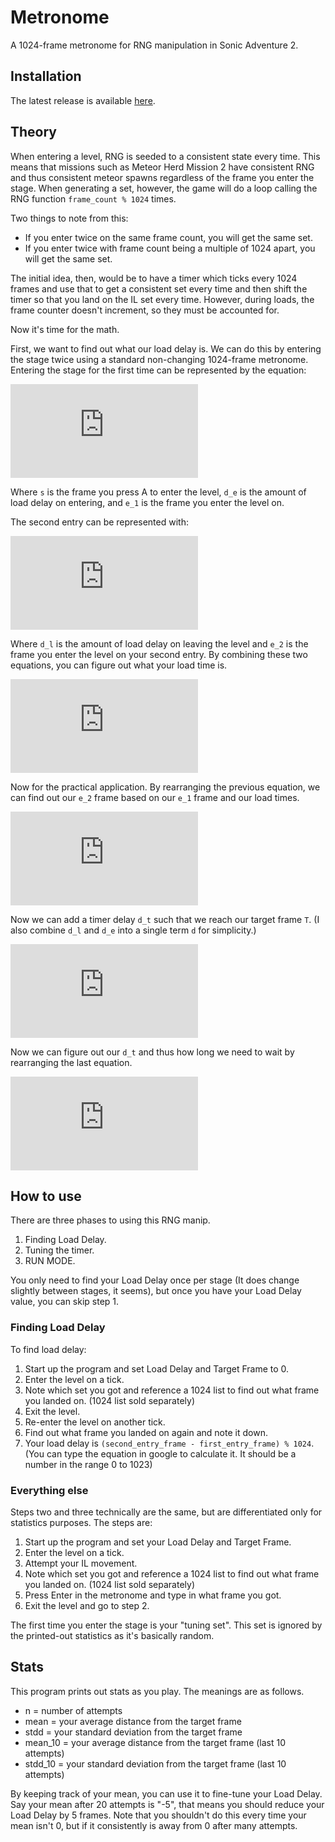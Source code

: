 # Metronome
A 1024-frame metronome for RNG manipulation in Sonic Adventure 2.

## Installation
The latest release is available
[here](https://github.com/Isaac-Lozano/Metronome/releases).

## Theory
When entering a level, RNG is seeded to a consistent state every time. This
means that missions such as Meteor Herd Mission 2 have consistent RNG and thus
consistent meteor spawns regardless of the frame you enter the stage. When
generating a set, however, the game will do a loop calling the RNG function
`frame_count % 1024` times.

Two things to note from this:
- If you enter twice on the same frame count, you will get the same set.
- If you enter twice with frame count being a multiple of 1024 apart, you will
get the same set.

The initial idea, then, would be to have a timer which ticks every 1024 frames
and use that to get a consistent set every time and then shift the timer so
that you land on the IL set every time. However, during loads, the frame
counter doesn't increment, so they must be accounted for.

Now it's time for the math.

First, we want to find out what our load delay is. We can do this by entering
the stage twice using a standard non-changing 1024-frame metronome. Entering
the stage for the first time can be represented by the equation:

![Hi there.](https://latex.codecogs.com/gif.latex?s&plus;d_e%3De_1%20%5Cmod%201024)

Where `s` is the frame you press A to enter the level, `d_e` is the amount of
load delay on entering, and `e_1` is the frame you enter the level on.

The second entry can be represented with:

![How are you?](https://latex.codecogs.com/png.latex?%5Cbegin%7Balign%7D%20%28s%20&plus;%201024k%29%20&plus;%20d_e%20&plus;%20d_l%20&plus;%20d_e%20%26%5Cequiv%20e_2%20%5Cmod%201024%20%5Cnonumber%20%5C%5C%20s%20&plus;%202d_e%20&plus;%20d_l%20%26%5Cequiv%20e_2%20%5Cmod%201024%20%5Cnonumber%20%5Cend%7Balign%7D)

Where `d_l` is the amount of load delay on leaving the level and `e_2` is the
frame you enter the level on your second entry. By combining these two
equations, you can figure out what your load time is.

![I'm glad you're reading this.](https://latex.codecogs.com/png.latex?d_e%20&plus;%20d_l%20%5Cequiv%20e_2%20-%20e_1%20%5Cmod%201024)

Now for the practical application. By rearranging the previous equation, we can
find out our `e_2` frame based on our `e_1` frame and our load times.

![I enjoy math. It's fun.](https://latex.codecogs.com/png.latex?e_1%20&plus;%20d_l%20&plus;%20d_e%20%5Cequiv%20e_2%20%5Cmod%201024)

Now we can add a timer delay `d_t` such that we reach our target frame `T`. (I
also combine `d_l` and `d_e` into a single term `d` for simplicity.)

![FILLER TEXT](https://latex.codecogs.com/png.latex?e_2%20&plus;%20d_t%20%26%5Cequiv%20T%20%5Cmod%201024%20%5C%5C%20e_1%20&plus;%20d%20&plus;%20d_t%20%26%5Cequiv%20T%20%5Cmod%201024)

Now we can figure out our `d_t` and thus how long we need to wait by
rearranging the last equation.

![u ef ssabk aavf](https://latex.codecogs.com/png.latex?d_t%20%5Cequiv%20T%20-%20%28e_1%20&plus;%20d%29%20%5Cmod%201024)

## How to use
There are three phases to using this RNG manip.
1. Finding Load Delay.
2. Tuning the timer.
3. RUN MODE.

You only need to find your Load Delay once per stage (It does change slightly
between stages, it seems), but once you have your Load Delay value, you can
skip step 1.

### Finding Load Delay
To find load delay:
1. Start up the program and set Load Delay and Target Frame to 0.
2. Enter the level on a tick.
3. Note which set you got and reference a 1024 list to find out what frame you
landed on. (1024 list sold separately)
4. Exit the level.
5. Re-enter the level on another tick.
6. Find out what frame you landed on again and note it down.
7. Your load delay is `(second_entry_frame - first_entry_frame) % 1024`. (You
can type the equation in google to calculate it. It should be a number in
the range 0 to 1023)

### Everything else
Steps two and three technically are the same, but are differentiated only for
statistics purposes. The steps are:
1. Start up the program and set your Load Delay and Target Frame.
2. Enter the level on a tick.
3. Attempt your IL movement.
4. Note which set you got and reference a 1024 list to find out what frame you
landed on. (1024 list sold separately)
5. Press Enter in the metronome and type in what frame you got.
6. Exit the level and go to step 2.

The first time you enter the stage is your "tuning set". This set is ignored by
the printed-out statistics as it's basically random.

## Stats
This program prints out stats as you play. The meanings are as follows.
- n = number of attempts
- mean = your average distance from the target frame
- stdd = your standard deviation from the target frame
- mean_10 = your average distance from the target frame (last 10 attempts)
- stdd_10 = your standard deviation from the target frame (last 10 attempts)

By keeping track of your mean, you can use it to fine-tune your Load Delay. Say
your mean after 20 attempts is "-5", that means you should reduce your Load
Delay by 5 frames. Note that you shouldn't do this every time your mean isn't
0, but if it consistently is away from 0 after many attempts.
